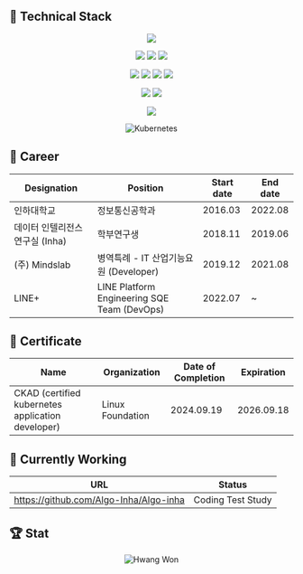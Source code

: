 
## 📜 Technical Stack

<div align="center">

<img  src="https://img.shields.io/badge/CPP-B8336A?style=for-the-badge&logo=c%2B%2B&logoColor=white">

<img  src="https://img.shields.io/badge/JAVA-726DA8?style=for-the-badge&logo=java&logoColor=white"> <img  src="https://img.shields.io/badge/SPRING-726DA8?style=for-the-badge&logo=spring&logoColor=white"> <img  src="https://img.shields.io/badge/SPRINGBOOT-726DA8?style=for-the-badge&logo=springboot&logoColor=white">

<img  src="https://img.shields.io/badge/JS-7D8CC4?style=for-the-badge&logo=javascript&logoColor=white"> <img  src="https://img.shields.io/badge/Vue-7D8CC4?style=for-the-badge&logo=vue.js&logoColor=white"> <img  src="https://img.shields.io/badge/JQuery-7D8CC4?style=for-the-badge&logo=JQuery&logoColor=white"> <img  src="https://img.shields.io/badge/Electron-7D8CC4?style=for-the-badge&logo=electron&logoColor=white">

<img  src="https://img.shields.io/badge/Python-1C448E?style=for-the-badge&logo=python&logoColor=white"> <img  src="https://img.shields.io/badge/Tensorflow-1C448E?style=for-the-badge&logo=tensorflow&logoColor=white">

<img  src="https://img.shields.io/badge/Docker-C490D1?style=for-the-badge&logo=docker&logoColor=white">
  
![Kubernetes](https://img.shields.io/badge/kubernetes-%23326ce5.svg?style=for-the-badge&logo=kubernetes&logoColor=white)
  
</div>

## 📝 Career

<div align="center">

|Designation|Position|Start date|End date|
|------|---|---|---|
|인하대학교|정보통신공학과|2016.03|2022.08|
|데이터 인텔리전스 연구실 (Inha)|학부연구생|2018.11|2019.06|
|(주) Mindslab|병역특례 - IT 산업기능요원 (Developer)|2019.12|2021.08|
|LINE+|LINE Platform Engineering SQE Team (DevOps)|2022.07|~|

</div>

## 📝 Certificate

<div align="center">

|Name|Organization|Date of Completion|Expiration|
|------|---|---|---|
|CKAD (certified kubernetes application developer)|Linux Foundation|2024.09.19|2026.09.18|

</div>

## 🚝 Currently Working

<div align="center">

|URL|Status|
|------|---|
|https://github.com/Algo-Inha/Algo-inha|Coding Test Study|

</div>



## 🏆 Stat

<div align="center">

![Hwang Won](https://github-readme-stats.vercel.app/api?username=mang5o&show_icons=true)

</div>

